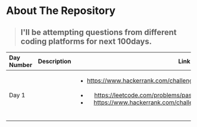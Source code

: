 <!-- ABOUT THE REPOSITORY -->
# About The Repository
> ## I'll be attempting questions from different coding platforms for next 100days.

  
  
| Day Number  | Description | Link To Questions     |
| :---        |    :----:   |          ---: |
|   Day 1   |        | <ul><li>https://www.hackerrank.com/challenges/inherited-code/problem</li><li>https://leetcode.com/problems/pascals-triangle/ </li><li>https://www.hackerrank.com/challenges/vector-sort/problem</li></ul> |  
